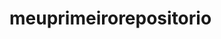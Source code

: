 # meuprimeirorepositorio
<html>
  <head>
    <body>
      <script>
    let numTexto = "35";
    let num = Number(numTexto);


    document.write(num + " ");
    document.write(typeof num);
</script>
</body>
  </head>
</html>
